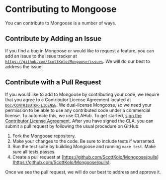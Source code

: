 # Contributing to Mongoose

You can contribute to Mongoose is a number of ways.

## Contribute by Adding an Issue

If you find a bug in Mongoose or would like to request a feature, you can add an issue to the issue tracker at [`https://github.com/ScottKolo/Mongoose/issues`](https://github.com/ScottKolo/Mongoose/issues). We will do our best to address the issue.

## Contribute with a Pull Request

If you would like to add to Mongoose by contributing your code, we require that you agree to a Contributor License Agreement located at [`Doc/CONTRIBUTOR-LICENSE`](Doc/CONTRIBUTOR-LICENSE). We dual-license Mongoose, so we need your permission to be able to use any contributed code under a commercial license. To automate this, we use CLAHub. To get started, [sign the Contributor License Agreement](https://www.clahub.com/agreements/ScottKolo/Mongoose). After you have signed the CLA, you can submit a pull request by following the usual procedure on GitHub:

1. Fork the Mongoose repository.
2. Make your changes to the code. Be sure to include tests if warranted.
3. Run the test suite by building Mongoose and running `make test`. Make sure all tests passes.
4. Create a pull request at [https://github.com/ScottKolo/Mongoose/pulls](https://github.com/ScottKolo/Mongoose/pulls).

Once we see the pull request, we will do our best to address and approve it.